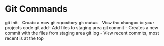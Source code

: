 # Git Commands

git init - Create a new git repository
git status - View the changes to your projects code
git add- Add files to staging area
git commit - Creates a new commit with the files from staging area
git log - View recent commits, most recent is at the top